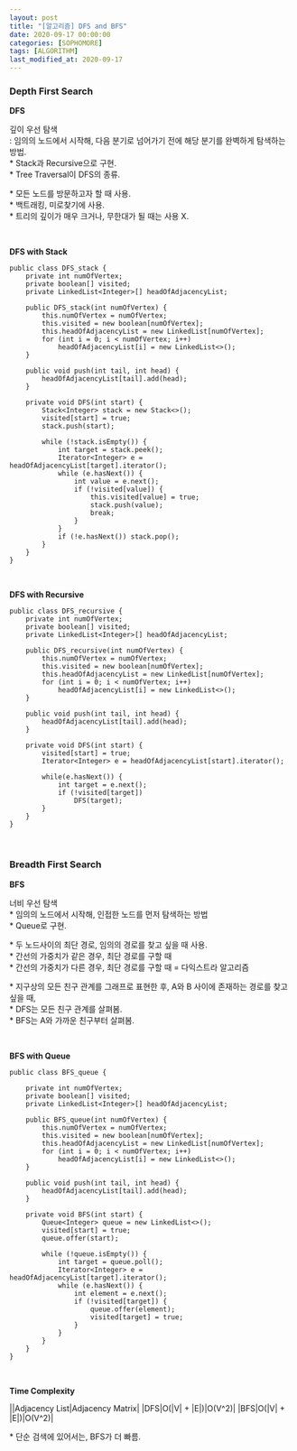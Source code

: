 ```yaml
---
layout: post
title: "[알고리즘] DFS and BFS"
date: 2020-09-17 00:00:00
categories: [SOPHOMORE]
tags: [ALGORITHM]
last_modified_at: 2020-09-17
---
```


### Depth First Search

__DFS__
<p>
깊이 우선 탐색
<br>: 임의의 노드에서 시작해, 다음 분기로 넘어가기 전에 해당 분기를 완벽하게 탐색하는 방법.
<br>* Stack과 Recursive으로 구현.
<br>* Tree Traversal이 DFS의 종류.
</p>

<p>
* 모든 노드를 방문하고자 할 때 사용.
<br>* 백트래킹, 미로찾기에 사용.
<br>* 트리의 깊이가 매우 크거나, 무한대가 될 때는 사용 X.
</p>

<br>

__DFS with Stack__

```{.java}
public class DFS_stack {
    private int numOfVertex;
    private boolean[] visited;
    private LinkedList<Integer>[] headOfAdjacencyList;

    public DFS_stack(int numOfVertex) {
        this.numOfVertex = numOfVertex;
        this.visited = new boolean[numOfVertex];
        this.headOfAdjacencyList = new LinkedList[numOfVertex];
        for (int i = 0; i < numOfVertex; i++)
            headOfAdjacencyList[i] = new LinkedList<>();
    }

    public void push(int tail, int head) {
        headOfAdjacencyList[tail].add(head);
    }

    private void DFS(int start) {
        Stack<Integer> stack = new Stack<>();
        visited[start] = true;
        stack.push(start);

        while (!stack.isEmpty()) {
            int target = stack.peek();
            Iterator<Integer> e = headOfAdjacencyList[target].iterator();
            while (e.hasNext()) {
                int value = e.next();
                if (!visited[value]) {
                    this.visited[value] = true;
                    stack.push(value);
                    break;
                }
            }
            if (!e.hasNext()) stack.pop();
        }
    }
}
```

<br>

__DFS with Recursive__

```{.java}
public class DFS_recursive {
    private int numOfVertex;
    private boolean[] visited;
    private LinkedList<Integer>[] headOfAdjacencyList;

    public DFS_recursive(int numOfVertex) {
        this.numOfVertex = numOfVertex;
        this.visited = new boolean[numOfVertex];
        this.headOfAdjacencyList = new LinkedList[numOfVertex];
        for (int i = 0; i < numOfVertex; i++)
            headOfAdjacencyList[i] = new LinkedList<>();
    }

    public void push(int tail, int head) {
        headOfAdjacencyList[tail].add(head);
    }

    private void DFS(int start) {
        visited[start] = true;
        Iterator<Integer> e = headOfAdjacencyList[start].iterator();

        while(e.hasNext()) {
            int target = e.next();
            if (!visited[target])
                DFS(target);
        }
    }
}
```

<br>

### Breadth First Search

__BFS__
<p>
너비 우선 탐색
<br>* 임의의 노드에서 시작해, 인접한 노드를 먼저 탐색하는 방법
<br>* Queue로 구현.
</p>

<p>
* 두 노드사이의 최단 경로, 임의의 경로를 찾고 싶을 때 사용.
<br>* 간선의 가중치가 같은 경우, 최단 경로를 구할 때
<br>* 간선의 가중치가 다른 경우, 최단 경로를 구할 때 = 다익스트라 알고리즘
</p>

<p>
* 지구상의 모든 친구 관계를 그래프로 표현한 후, A와 B 사이에 존재하는 경로를 찾고 싶을 때,
<br>* DFS는 모든 친구 관계를 살펴봄.
<br>* BFS는 A와 가까운 친구부터 살펴봄.
</p>

<br>

__BFS with Queue__

```{.java}
public class BFS_queue {

    private int numOfVertex;
    private boolean[] visited;
    private LinkedList<Integer>[] headOfAdjacencyList;

    public BFS_queue(int numOfVertex) {
        this.numOfVertex = numOfVertex;
        this.visited = new boolean[numOfVertex];
        this.headOfAdjacencyList = new LinkedList[numOfVertex];
        for (int i = 0; i < numOfVertex; i++)
            headOfAdjacencyList[i] = new LinkedList<>();
    }

    public void push(int tail, int head) {
        headOfAdjacencyList[tail].add(head);
    }

    private void BFS(int start) {
        Queue<Integer> queue = new LinkedList<>();
        visited[start] = true;
        queue.offer(start);

        while (!queue.isEmpty()) {
            int target = queue.poll();
            Iterator<Integer> e = headOfAdjacencyList[target].iterator();
            while (e.hasNext()) {
                int element = e.next();
                if (!visited[target]) {
                    queue.offer(element);
                    visited[target] = true;
                }
            }
        }
    }
}

```

<br>

__Time Complexity__

||Adjacency List|Adjacency Matrix|
|DFS|O(|V| + |E|)|O(V^2)|
|BFS|O(|V| + |E|)|O(V^2)|

<p>
* 단순 검색에 있어서는, BFS가 더 빠름.
</p>

<br>
<br>



